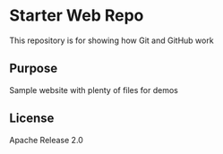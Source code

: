 # Starter Web Repo

This repository is for showing how Git and GitHub work

## Purpose

Sample website with plenty of files for demos

## License

Apache Release 2.0